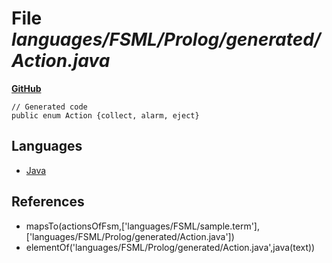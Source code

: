 # File _languages/FSML/Prolog/generated/Action.java_
**[GitHub](https://github.com/softlang/yas/blob/master/languages/FSML/Prolog/generated/Action.java)**
```
// Generated code
public enum Action {collect, alarm, eject}
```

## Languages
* [Java](../languages/Java.md)

## References
* mapsTo(actionsOfFsm,['languages/FSML/sample.term'],['languages/FSML/Prolog/generated/Action.java'])
* elementOf('languages/FSML/Prolog/generated/Action.java',java(text))
